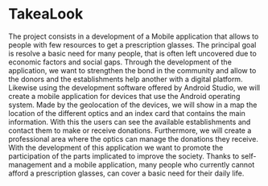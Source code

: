 # TakeaLook
The project consists in a development of a Mobile application that allows to people with few resources to get a prescription glasses. The principal goal is resolve a basic need for many people, that is often left uncovered due to economic factors and social gaps. Through the development of the application, we want to strengthen the bond in the community and allow to the donors and the establishments help another with a digital platform. Likewise using the development software offered by Android Studio, we will create a mobile application for devices that use the Android operating system. Made by the geolocation of the devices, we will show in a map the location of the different optics and an index card that contains the main information. With this the users can see the available establishments and contact them to make or receive donations. Furthermore, we will create a professional area where the optics can manage the donations they receive. With the development of this application we want to promote the participation of the parts implicated to improve the society. Thanks to self-management and a mobile application, many people who currently cannot afford a prescription glasses, can cover a basic need for their daily life.
